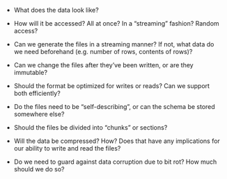 - What does the data look like?

-  How will it be accessed? All at once? In a “streaming” fashion? Random access?

- Can we generate the files in a streaming manner? If not, what data do we need beforehand (e.g. number of rows, contents of rows)?

- Can we change the files after they’ve been written, or are they immutable?

- Should the format be optimized for writes or reads? Can we support both efficiently?

- Do the files need to be “self-describing”, or can the schema be stored somewhere else?

- Should the files be divided into “chunks” or sections?

- Will the data be compressed? How? Does that have any implications for our ability to write and read the files?

- Do we need to guard against data corruption due to bit rot? How much should we do so?
